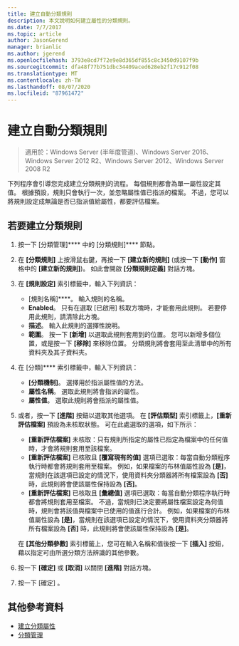 ```yaml
---
title: 建立自動分類規則
description: 本文說明如何建立屬性的分類規則。
ms.date: 7/7/2017
ms.topic: article
author: JasonGerend
manager: brianlic
ms.author: jgerend
ms.openlocfilehash: 3793e8cd7f72e9e8d365df855c8c3450d9107f9b
ms.sourcegitcommit: dfa48f77b751dbc34409aced628eb2f17c912f08
ms.translationtype: MT
ms.contentlocale: zh-TW
ms.lasthandoff: 08/07/2020
ms.locfileid: "87961472"
---
```

# <a name="create-an-automatic-classification-rule"></a>建立自動分類規則

> 適用於：Windows Server (半年度管道)、Windows Server 2016、Windows Server 2012 R2、Windows Server 2012、Windows Server 2008 R2

下列程序會引導您完成建立分類規則的流程。 每個規則都會為單一屬性設定其值。 根據預設，規則只會執行一次，並忽略屬性值已指派的檔案。 不過，您可以將規則設定成無論是否已指派值給屬性，都要評估檔案。

## <a name="to-create-a-classification-rule"></a>若要建立分類規則

1.  按一下 [分類管理]**** 中的 [分類規則]**** 節點。

2.  在 **\[分類規則\]** 上按滑鼠右鍵，再按一下 **\[建立新的規則\]** (或按一下 **\[動作\]** 窗格中的 **\[建立新的規則\]**)。 如此會開啟 **\[分類規則定義\]** 對話方塊。

3.  在 **\[規則設定\]** 索引標籤中，輸入下列資訊：

    -   [規則名稱]****。 輸入規則的名稱。
    -   **Enabled**。 只有在選取 \[已啟用\] 核取方塊時，才能套用此規則。 若要停用此規則，請清除此方塊。
    -   **描述**。 輸入此規則的選擇性說明。
    -   **範圍**。 按一下 **\[新增\]** 以選取此規則套用到的位置。 您可以新增多個位置，或是按一下 **\[移除\]** 來移除位置。 分類規則將會套用至此清單中的所有資料夾及其子資料夾。

4.  在 [分類]**** 索引標籤中，輸入下列資訊：

    -   **\[分類機制\]**。 選擇用於指派屬性值的方法。
    -   **屬性名稱**。 選取此規則將會指派的屬性。
    -   **屬性值**。 選取此規則將會指派的屬性值。

5.  或者，按一下 **\[進階\]** 按鈕以選取其他選項。 在 **\[評估類型\]** 索引標籤上，**\[重新評估檔案\]** 預設為未核取狀態。 可在此處選取的選項，如下所示：

    -   **\[重新評估檔案\]** 未核取：只有規則所指定的屬性已指定為檔案中的任何值時，才會將規則套用至該檔案。
    -   **\[重新評估檔案\]** 已核取且 **\[覆寫現有的值\]** 選項已選取：每當自動分類程序執行時都會將規則套用至檔案。 例如，如果檔案的布林值屬性設為 **\[是\]**，當規則在該選項已設定的情況下，使用資料夾分類器將所有檔案設為 **\[否\]** 時，此規則將會使該屬性保持設為 **\[否\]**。
    -   **\[重新評估檔案\]** 已核取且 **\[彙總值\]** 選項已選取：每當自動分類程序執行時都會將規則套用至檔案。 不過，當規則已決定要將屬性檔案設定為何值時，規則會將該值與檔案中已使用的值進行合計。 例如，如果檔案的布林值屬性設為 **\[是\]**，當規則在該選項已設定的情況下，使用資料夾分類器將所有檔案設為 **\[否\]** 時，此規則將會使該屬性保持設為 **\[是\]**。

    在 **\[其他分類參數\]** 索引標籤上，您可在輸入名稱和值後按一下 **\[插入\]** 按鈕，藉以指定可由所選分類方法辨識的其他參數。

6.  按一下 **\[確定\]** 或 **\[取消\]** 以關閉 **\[進階\]** 對話方塊。

7.  按一下 [確定]  。

## <a name="additional-references"></a>其他參考資料

-   [建立分類屬性](create-classification-property.md)
-   [分類管理](classification-management.md)